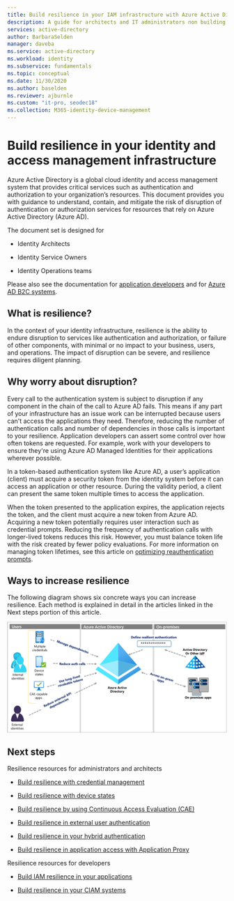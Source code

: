 ```yaml
---
title: Build resilience in your IAM infrastructure with Azure Active Directory
description: A guide for architects and IT administrators non building resilience to disruption of their IAM infrastructure.
services: active-directory
author: BarbaraSelden
manager: daveba
ms.service: active-directory
ms.workload: identity
ms.subservice: fundamentals
ms.topic: conceptual
ms.date: 11/30/2020
ms.author: baselden
ms.reviewer: ajburnle
ms.custom: "it-pro, seodec18"
ms.collection: M365-identity-device-management
---
```


# Build resilience in your identity and access management infrastructure

Azure Active Directory is a global cloud identity and access management system that provides critical services such as authentication and authorization to your organization’s resources. This document provides you with guidance to understand, contain, and mitigate the risk of disruption of authentication or authorization services for resources that rely on Azure Active Directory (Azure AD). 

The document set is designed for

* Identity Architects

* Identity Service Owners

* Identity Operations teams

Please also see the documentation for [application developers](https://aka.ms/azureadresilience/developer) and for [Azure AD B2C systems](resilience-b2c.md).

## What is resilience?

In the context of your identity infrastructure, resilience is the ability to endure disruption to services like authentication and authorization, or failure of other components, with minimal or no impact to your business, users, and operations. The impact of disruption can be severe, and resilience requires diligent planning.

## Why worry about disruption?

Every call to the authentication system is subject to disruption if any component in the chain of the call to Azure AD fails. This means if any part of your infrastructure has an issue work can be interrupted because users can't access the applications they need. Therefore, reducing the number of authentication calls and number of dependencies in those calls is important to your resilience. Application developers can assert some control over how often tokens are requested. For example, work with your developers to ensure they're using Azure AD Managed Identities for their applications wherever possible. 

In a token-based authentication system like Azure AD, a user’s application (client) must acquire a security token from the identity system before it can access an application or other resource. During the validity period, a client can present the same token multiple times to access the application.

When the token presented to the application expires, the application rejects the token, and the client must acquire a new token from Azure AD. Acquiring a new token potentially requires user interaction such as credential prompts. Reducing the frequency of authentication calls with longer-lived tokens reduces this risk. However, you must balance token life with the risk created by fewer policy evaluations. For more information on managing token lifetimes, see this article on [optimizing reauthentication prompts](https://docs.microsoft.com/azure/active-directory/authentication/concepts-azure-multi-factor-authentication-prompts-session-lifetime).

## Ways to increase resilience
The following diagram shows six concrete ways you can increase resilience. Each method is explained in detail in the articles linked in the Next steps portion of this article.
  
![Diagram showing overview of admin resilience](./media/resilience-in-infrastructure/admin-resilience-overview.png)

## Next steps
Resilience resources for administrators and architects
 
* [Build resilience with credential management](resilience-in-credentials.md)

* [Build resilience with device states](resilience-with-device-states.md)

* [Build resilience by using Continuous Access Evaluation (CAE)](resilience-with-cae.md)

* [Build resilience in external user authentication](resilience-b2b-authentication.md)

* [Build resilience in your hybrid authentication](resilience-in-hybrid.md)

* [Build resilience in application access with Application Proxy](resilience-on-prem-access.md)

Resilience resources for developers

* [Build IAM resilience in your applications](resilience-app-development-overview.md)

* [Build resilience in your CIAM systems](resilience-b2c.md)
